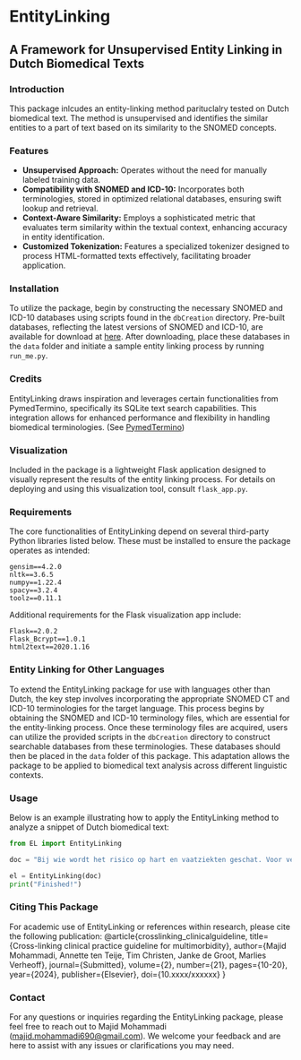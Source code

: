 # EntityLinking
## A Framework for Unsupervised Entity Linking in Dutch Biomedical Texts

### Introduction
This package inlcudes an entity-linking method parituclalry tested on Dutch biomedical text. The method is unsupervised and identifies the similar entities to a part of text based on its similarity to the SNOMED concepts.

### Features
- **Unsupervised Approach:** Operates without the need for manually labeled training data.
- **Compatibility with SNOMED and ICD-10:** Incorporates both terminologies, stored in optimized relational databases, ensuring swift lookup and retrieval.
- **Context-Aware Similarity:** Employs a sophisticated metric that evaluates term similarity within the textual context, enhancing accuracy in entity identification.
- **Customized Tokenization:** Features a specialized tokenizer designed to process HTML-formatted texts effectively, facilitating broader application.

### Installation
To utilize the package, begin by constructing the necessary SNOMED and ICD-10 databases using scripts found in the `dbCreation` directory. Pre-built databases, reflecting the latest versions of SNOMED and ICD-10, are available for download at [here](https://surfdrive.surf.nl/files/index.php/s/jtF1auvFjVIqbT7). After downloading, place these databases in the `data` folder and initiate a sample entity linking process by running `run_me.py`.

### Credits
EntityLinking draws inspiration and leverages certain functionalities from PymedTermino, specifically its SQLite text search capabilities. This integration allows for enhanced performance and flexibility in handling biomedical terminologies. (See [PymedTermino](https://github.com/MedevaKnowledgeSystems/pymedtermino))

### Visualization
Included in the package is a lightweight Flask application designed to visually represent the results of the entity linking process. For details on deploying and using this visualization tool, consult `flask_app.py`.

### Requirements
The core functionalities of EntityLinking depend on several third-party Python libraries listed below. These must be installed to ensure the package operates as intended:
```
gensim==4.2.0
nltk==3.6.5
numpy==1.22.4
spacy==3.2.4
toolz==0.11.1
```

Additional requirements for the Flask visualization app include:
```
Flask==2.0.2
Flask_Bcrypt==1.0.1
html2text==2020.1.16
```

### Entity Linking for Other Languages
To extend the EntityLinking package for use with languages other than Dutch, the key step involves incorporating the appropriate SNOMED CT and ICD-10 terminologies for the target language. This process begins by obtaining the SNOMED and ICD-10 terminology files, which are essential for the entity-linking process. Once these terminology files are acquired, users can utilize the provided scripts in the `dbCreation` directory to construct searchable databases from these terminologies. These databases should then be placed in the `data` folder of this package. This adaptation allows the package to be applied to biomedical text analysis across different linguistic contexts.

### Usage
Below is an example illustrating how to apply the EntityLinking method to analyze a snippet of Dutch biomedical text:

```python
from EL import EntityLinking

doc = "Bij wie wordt het risico op hart en vaatziekten geschat. Voor veel patiënten is een risicocategorie aan te wijzen zonder dat hun risico kwantitatief geschat hoeft te worden met een risicoscore. Denk aan patiënten met bestaande hart en vaatziekten, diabetes mellitus en daarmee gepaard gaande orgaanschade, ernstige chronische nierschade en extreem verhoogde risicofactoren. Deze categorieën staan toegelicht in tabel 1."

el = EntityLinking(doc)
print("Finished!")
```

### Citing This Package
For academic use of EntityLinking or references within research, please cite the following publication:
@article{crosslinking_clinicalguideline,
  title={Cross-linking clinical practice guideline for multimorbidity},
  author={Majid Mohammadi, Annette ten Teije, Tim Christen, Janke de Groot, Marlies Verheoff},
  journal={Submitted},
  volume={2},
  number={21},
  pages={10-20},
  year={2024},
  publisher={Elsevier},
  doi={10.xxxx/xxxxxx}
}

### Contact
For any questions or inquiries regarding the EntityLinking package, please feel free to reach out to Majid Mohammadi (majid.mohammadi690@gmail.com). We welcome your feedback and are here to assist with any issues or clarifications you may need.
